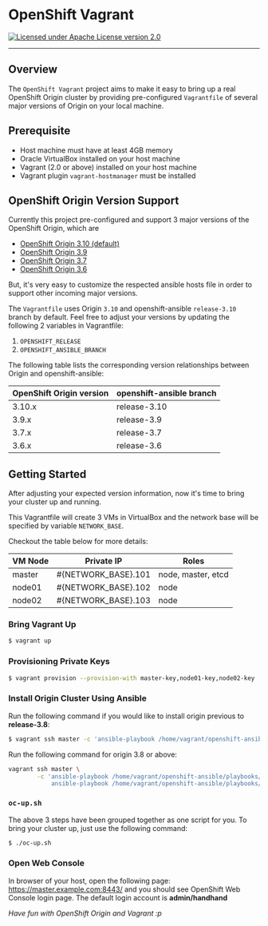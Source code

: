 # OpenShift Vagrant

[![Licensed under Apache License version 2.0](https://img.shields.io/github/license/openshift/origin.svg?maxAge=2592000)](https://www.apache.org/licenses/LICENSE-2.0)

---

## Overview

The `OpenShift Vagrant` project aims to make it easy to bring up a real OpenShift Origin cluster by providing pre-configured `Vagrantfile` of several major versions of Origin on your local machine.

## Prerequisite

- Host machine must have at least 4GB memory
- Oracle VirtualBox installed on your host machine
- Vagrant (2.0 or above) installed on your host machine
- Vagrant plugin `vagrant-hostmanager` must be installed

## OpenShift Origin Version Support

Currently this project pre-configured and support 3 major versions of the OpenShift Origin, which are

- [OpenShift Origin 3.10 (default)](https://github.com/openshift/origin/releases/tag/v3.10.0)
- [OpenShift Origin 3.9](https://github.com/openshift/origin/releases/tag/v3.9.0)
- [OpenShift Origin 3.7](https://github.com/openshift/origin/releases/tag/v3.7.2)
- [OpenShift Origin 3.6](https://github.com/openshift/origin/releases/tag/v3.6.1)

But, it's very easy to customize the respected ansible hosts file in order to support other incoming major versions.

The `Vagrantfile` uses Origin `3.10` and openshift-ansible `release-3.10` branch by default. Feel free to adjust your versions by updating the following 2 variables in Vagrantfile:

1. `OPENSHIFT_RELEASE`
2. `OPENSHIFT_ANSIBLE_BRANCH`

The following table lists the corresponding version relationships between Origin and openshift-ansible:

| OpenShift Origin version | openshift-ansible branch |
| --- | --- |
| 3.10.x | release-3.10 |
| 3.9.x | release-3.9 |
| 3.7.x | release-3.7 |
| 3.6.x | release-3.6 |


## Getting Started

After adjusting your expected version information, now it's time to bring your cluster up and running. 

This Vagrantfile will create 3 VMs in VirtualBox and the network base will be specified by variable `NETWORK_BASE`.

Checkout the table below for more details:

| VM Node | Private IP | Roles |
| --- | --- | --- |
| master | #{NETWORK_BASE}.101 | node, master, etcd |
| node01 | #{NETWORK_BASE}.102 | node |
| node02 | #{NETWORK_BASE}.103 | node |

### Bring Vagrant Up

```bash
$ vagrant up
```

### Provisioning Private Keys

```bash
$ vagrant provision --provision-with master-key,node01-key,node02-key
```

### Install Origin Cluster Using Ansible

Run the following command if you would like to install origin previous to **release-3.8**:

```bash
$ vagrant ssh master -c 'ansible-playbook /home/vagrant/openshift-ansible/playbooks/byo/config.yml'
```

Run the following command for origin 3.8 or above:

```bash
vagrant ssh master \
        -c 'ansible-playbook /home/vagrant/openshift-ansible/playbooks/prerequisites.yml &&
            ansible-playbook /home/vagrant/openshift-ansible/playbooks/deploy_cluster.yml'
```

### `oc-up.sh`

The above 3 steps have been grouped together as one script for you. To bring your cluster up, just use the following command:

```bash
$ ./oc-up.sh
```

### Open Web Console

In browser of your host, open the following page: https://master.example.com:8443/ and you should see OpenShift Web Console login page. The default login account is **admin/handhand**

*Have fun with OpenShift Origin and Vagrant :p*